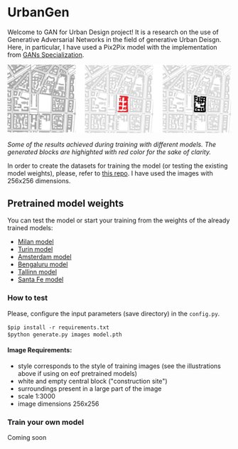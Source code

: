 # UrbanGen

Welcome to GAN for Urban Design project! It is a research on the use of Generative Adversarial Networks in the field of generative Urban Deisgn. Here, in particular, I have used a Pix2Pix model with the implementation from <a href="https://www.coursera.org/specializations/generative-adversarial-networks-gans">GANs Specialization</a>.

<img src="results1.gif" width="1000"/>

_Some of the results achieved during training with different models. The generated blocks are highighted with red color for the sake of clarity._

In order to create the datasets for training the model (or testing the existing model weights), please, refer to <a href="https://github.com/STASYA00/urban_datasets">this repo</a>. I have used the images with 256x256 dimensions.

## Pretrained model weights
You can test the model or start your training from the weights of the already trained models:
* <a href="https://drive.google.com/file/d/1FeEzBmZGE0JnzpVDHxNCQXFvbN0aumN_/view?usp=sharing">Milan model</a>
* <a href="https://drive.google.com/file/d/1974j-LRyoOWUhm_Y8PW23IR6mddAadRL/view?usp=sharing">Turin model</a>
* <a href="https://drive.google.com/file/d/1UTRa9vQ6npQCUiX6r5qxYX-JEAUXla3g/view?usp=sharing">Amsterdam model</a>
* <a href="https://drive.google.com/file/d/17lUxao5WgLrzriIKwNptrmlmd5IExEGs/view?usp=sharing">Bengaluru model</a>
* <a href="https://drive.google.com/file/d/1RFlgSUqEve1r4NN-HiUvbpjZpryHz58k/view?usp=sharing">Tallinn model</a>
* <a href="https://drive.google.com/file/d/12uVMq6nBOI0PFEcHNynboUZ6B4fUCaNd/view?usp=sharing">Santa Fe model</a>

### How to test

Please, configure the input parameters (save directory) in the ```config.py```.
```
$pip install -r requirements.txt
$python generate.py images model.pth
```

#### Image Requirements:
* style corresponds to the style of training images (see the illustrations above if using on eof pretrained models)
* white and empty central block ("construction site")
* surroundings present in a large part of the image
* scale 1:3000
* image dimensions 256x256


### Train your own model

Coming soon
